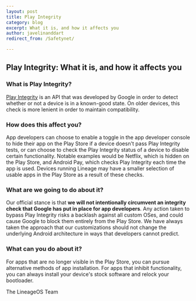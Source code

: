```yaml
---
layout: post
title: Play Integrity
category: blog
excerpt: What it is, and how it affects you
author: javelinanddart
redirect_from: /Safetynet/

---
```


## Play Integrity: What it is, and how it affects you

### What is Play Integrity?
[Play Integrity](https://developer.android.com/google/play/integrity) is an API that was developed by Google in order to detect whether or not a device is in a known-good state. On older devices, this check is more lenient in order to maintain compatibility.

### How does this affect you?
App developers can choose to enable a toggle in the app developer console to hide their app on the Play Store if a device doesn't pass Play Integrity tests, or can choose to check the Play Integrity status of a device to disable certain functionality. Notable examples would be Netflix, which is hidden on the Play Store, and Android Pay, which checks Play Integrity each time the app is used. Devices running Lineage may have a smaller selection of usable apps in the Play Store as a result of these checks.

### What are we going to do about it?
Our official stance is that **we will not intentionally circumvent an integrity check that Google has put in place for app developers**. Any action taken to bypass Play Integrity risks a backlash against all custom OSes, and could cause Google to block them entirely from the Play Store. We have always taken the approach that our customizations should not change the underlying Android architecture in ways that developers cannot predict.

### What can you do about it?
For apps that are no longer visible in the Play Store, you can pursue alternative methods of app installation. For apps that inhibit functionality, you can always install your device's stock software and relock your bootloader.

The LineageOS Team
